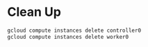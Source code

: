 # Clean Up

```sh
gcloud compute instances delete controller0
gcloud compute instances delete worker0
```

